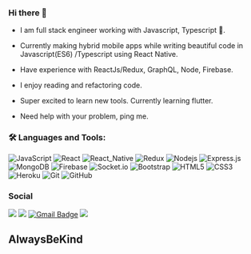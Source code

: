 ### Hi there 👋


-  I am full stack engineer working with Javascript, Typescript 🌻.

- Currently making hybrid mobile apps while writing beautiful code in Javascript(ES6) /Typescript using React Native.

- Have experience with ReactJs/Redux, GraphQL, Node, Firebase.

- I enjoy reading and refactoring code.

- Super excited to learn new tools. Currently learning flutter.

- Need help with your problem, ping me.




### 🛠️ Languages and Tools:

![JavaScript](https://img.shields.io/badge/-JavaScript-black?style=flat-square&logo=javascript)
![React](https://img.shields.io/badge/-React-black?style=flat-square&logo=react)
![React_Native](https://img.shields.io/badge/-ReactNative-black?style=flat-square&logo=react)
![Redux](https://img.shields.io/badge/-Redux-black?style=flat-square&logo=Redux)
![Nodejs](https://img.shields.io/badge/-Nodejs-black?style=flat-square&logo=Node.js)
![Express.js](https://img.shields.io/badge/-Express-black?style=flat-square&logo=expressjs)
![MongoDB](https://img.shields.io/badge/-MongoDB-black?style=flat-square&logo=mongodb)
![Firebase](https://img.shields.io/badge/-Firebase-black?style=flat-square&logo=Firebase)
![Socket.io](https://img.shields.io/badge/-Socket-black?style=flat-square&logo=socket.io)
![Bootstrap](https://img.shields.io/badge/-Bootstrap-black?style=flat-square&logo=bootstrap)
![HTML5](https://img.shields.io/badge/-HTML5-black?style=flat-square&logo=html5&logoColor=white)
![CSS3](https://img.shields.io/badge/-CSS3-black?style=flat-square&logo=css3)
![Heroku](https://img.shields.io/badge/-Heroku-black?style=flat-square&logo=heroku)
![Git](https://img.shields.io/badge/-Git-black?style=flat-square&logo=git)
![GitHub](https://img.shields.io/badge/-GitHub-black?style=flat-square&logo=github)






###  Social
<!--
-->
[<img src="https://img.shields.io/badge/vinod_Yevatikar-%230077B5.svg?&style=flat-square&logo=linkedin&logoColor=white" />](https://www.linkedin.com/in/vinod-yevatikar-354146109/)
[<img src = "https://img.shields.io/badge/YevatikarVinod-1ca0f1.svg?&style=flat-square&labelColor=1ca0f1&logo=twitter&logoColor=white">](https://twitter.com/YevatikarVinod)
[![Gmail Badge](https://img.shields.io/badge/-vinodyevatikar95@gmail.com-c14438?style=flat-square&logo=Gmail&logoColor=white&link=mailto:aman.atg001@gmail.com)](mailto:vinodyevatikar95@gmail.com)
[<img src = "https://img.shields.io/badge/vinod_y_-%23E4405F.svg?&style=flat-square&logo=instagram&logoColor=white">](https://www.instagram.com/vinod_y_/)





## AlwaysBeKind 



